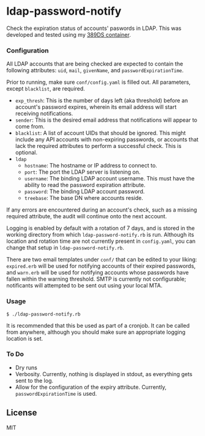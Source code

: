 # ldap-password-notify

Check the expiration status of accounts' paswords in LDAP. This was developed and tested using my [389DS container](https://github.com/meanjollies/docker-images/tree/master/389-ds).

### Configuration

All LDAP accounts that are being checked are expected to contain the following attributes: `uid`, `mail`, `givenName`, and `passwordExpirationTime`.

Prior to running, make sure `conf/config.yaml` is filled out. All parameters, except `blacklist`, are required.
* `exp_thresh`: This is the number of days left (aka threshold) before an account's password expires, wherein its email address will start receiving notifications.
* `sender`: This is the desired email address that notifications will appear to come from.
* `blacklist`: A list of account UIDs that should be ignored. This might include any API accounts with non-expiring passwords, or accounts that lack the required attributes to perform a successful check. This is optional.
* `ldap`
  * `hostname`: The hostname or IP address to connect to.
  * `port`: The port the LDAP server is listening on.
  * `username`: The binding LDAP account username. This must have the ability to read the password expiration attribute.
  * `password`: The binding LDAP account password.
  * `treebase`: The base DN where accounts reside.

If any errors are encountered during an account's check, such as a missing required attribute, the audit will continue onto the next account.

Logging is enabled by default with a rotation of 7 days, and is stored in the working directory from which `ldap-password-notify.rb` is run. Although its location and rotation time are not currently present in `config.yaml`, you can change that setup in `ldap-password-notify.rb`.

There are two email templates under `conf/` that can be edited to your liking: `expired.erb` will be used for notifying accounts of their expired passwords, and `warn.erb` will be used for notifying accounts whose passwords have fallen within the warning threshold. SMTP is currently not configurable; notificants will attempted to be sent out using your local MTA.

### Usage

`$ ./ldap-password-notify.rb`

It is recommended that this be used as part of a cronjob. It can be called from anywhere, although you should make sure an appropriate logging location is set.

### To Do

* Dry runs
* Verbosity. Currently, nothing is displayed in stdout, as everything gets sent to the log.
* Allow for the configuration of the expiry attribute. Currently, `passwordExpirationTime` is used.

License
---
MIT
